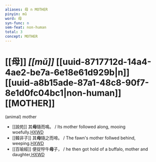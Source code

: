 ```yaml
---
aliases: 母 n MOTHER
pinyin: mǔ
word: 母
syn-func: n
sem-feat: non-human
total: 3
concept: MOTHER 
---
```

# [[母]] *[[mǔ]]*  [[uuid-8717712d-14a4-4ae2-be7a-6e18e61d929b|n]] [[uuid-a8b15ade-87a1-48c8-90f7-8e1d0fc04bc1|non-human]] [[MOTHER]]
(animal) mother
 - [[說苑]] 其**母**隨而鳴。
                     / Its mother followed along, mooing woefully.[HXWD](https://hxwd.org/textview.html?location=CH1a0907_CHANT_005-27a.17)
 - [[韓非子]] 其**母**隨之而啼。 / The fawn's mother follwed behind, weeping.[HXWD](https://hxwd.org/textview.html?location=KR3c0005_tls_022-49a.4)
 - [[百喻經]] 便捉牸牛**母**子， / he then got hold of a buffalo, mother and daughter,[HXWD](https://hxwd.org/textview.html?location=KR6b0066_T_001-0543b.2)